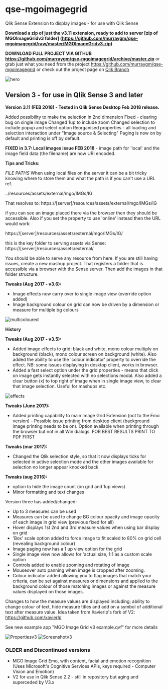 # qse-mgoimagegrid
Qlik Sense Extension to display images - for use with Qlik Sense

**Download a zip of just the v3.11 extension, ready to add to server [zip of MGOImageGridv3 folder] (https://github.com/murraygm/qse-mgoimagegrid/raw/master/MGOImageGridv3.zip)**

**DOWNLOAD FULL PROJECT VIA GITHUB https://github.com/murraygm/qse-mgoimagegrid/archive/master.zip**
or grab just what you need from the project https://github.com/murraygm/qse-mgoimagegrid
or check out the project page on [Qlik Branch](http://branch.qlik.com/#!/project/56e8f64ee37930b98cf9dea4)

![hero][hero]

[hero]: https://raw.githubusercontent.com/murraygm/qse-mgoimagegrid/master/screenshots/version3_8.png "hero"


## Version 3 - for use in Qlik Sense 3 and later

**Version 3.11 (FEB 2018) - Tested in Qlik Sense Desktop Feb 2018 release.**

Added possibility to make the selection in 2nd dimension
Fixed - clearing bug on single image
Changed 1up to include zoom
Changed selection to include popup and select option
Reorganised properties - all loading and selection interaction under "Image source & Selecting"
Paging is now on by default and printing is off by default. 

**FIXED in 3.7: Local images issue FEB 2018** - image path for 'local' and the image field data (the filename) are now URI encoded.

**Tips and Tricks:**

*FILE PATHS*
When using local files on the server it can be a bit tricky knowing where to store them and what the path is if you can't use a URL ref.

../resources/assets/external/mgo/IMGs/IG

That resolves to:
https://[server]/resources/assets/external/mgo/IMGs/IG

if you can see an image placed there via the browser then they should be accessible.
Also if you set the property to use 'online' instead then the URL would work: 

https://[server]/resources/assets/external/mgo/IMGs/IG/

this is the key folder to serving assets via Sense:
https://[server]/resources/assets/external/

You should be able to serve any resource from here. If you are still having issues, create a new mashup project. That registers a folder that is accessible via a browser with the Sense server. Then add the images in that folder structure.


**Tweaks (Aug 2017 - v3.6):**
* Image effects now carry over to single image view (override option added)
* Image background colour on grid can now be driven by a dimension or measure for multiple bg colours

![multicoloured][multicoloured]

[multicoloured]: https://raw.githubusercontent.com/murraygm/qse-mgoimagegrid/master/screenshots/multicoloured.png "multicoloured"


**History**

**Tweaks (Aug 2017 - v3.5):**
* Added image effects to grid; black and white, mono colour multiply on background (black), mono colour screen on background (white). Also added the ability to use the 'colour indicator' property to override the effect. NB: some issues displaying in desktop client, works in browser.
* Added a fast select option under the grid properties - means that click on image gets instantly selected with no selections modal. Also added a clear button (x) to top right of image when in single image view, to clear that image selection. Useful for mashups etc.

![effects][effects]

[effects]: https://raw.githubusercontent.com/murraygm/qse-mgoimagegrid/master/screenshots/imageeffects.png "effects"


**Tweaks (June 2017):**
* Added printing capability to main Image Grid Extension (not to the Emo version) - Possible issue printing from desktop client (background image printing needs to be on). Option available when printing through the browser but not in all Win dialogs. FOR BEST RESULTS PRINT TO PDF FIRST

**Tweaks (mar 2017):**
* Changed the Qlik selection style, so that it now displays ticks for selected in active selection mode and the other images available for selection no longer appear knocked back 

**Tweaks (aug 2016):**
* option to hide the image count (on grid and 1up views)
* Minor formatting and text changes

Version three has added/changed:
* Up to 3 measures can be used
* Measures can be used to change BG colour opacity and image opacity of each image in grid view (previous fixed for all)
* Hover displays 1st 2nd and 3rd measure values when using bar display on grid
* 'Box' scale option added to force image to fit scaled to 80% on grid cell (revealing background colour)
* Image paging now has a 1 up view option for the grid
* Single image view now allows for 'actual size, 1:1 as a custom scale option
* Controls added to enable zooming and rotating of image
* Mouseover auto panning when image is cropped after zooming.
* Colour indicator added allowing you to flag images that match your criteria, can be set against measures or dimensions and applied to the background colour of those matching images or against the measure values displayed on those images.

Changes to how the measure values are displayed including; ability to change colour of text, hide measure titles and add on a symbol of additional text after measure value. Idea taken from Xavierlp's fork of V2: https://github.com/xavierlp

See new example app "MGO Image Grid v3 example.qvf" for more details

![Propertiesv3][Propsv3]
![Screenshotv3][Examplev3]


[Propsv3]: https://raw.githubusercontent.com/murraygm/qse-mgoimagegrid/master/screenshots/imagegrid_props_v3.png "Propertiesv3"

[Examplev3]: https://raw.githubusercontent.com/murraygm/qse-mgoimagegrid/master/screenshots/Screen%20Shot%20v3.png "Properties"

### OLDER and Discontinued versions
* MGO Image Grid Emo, with content, facial and emotion recognition (Uses Microsoft's Cognitive Services APIs, keys required - Computer Vision and Emotion)
* V2 for use in Qlik Sense 2.2 - still in repository but aging and superceded by V3.x


